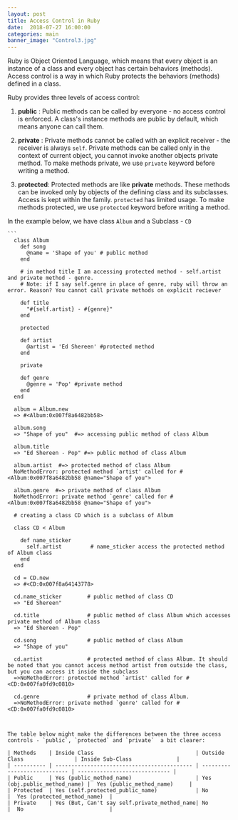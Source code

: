 ```yaml
---
layout: post
title: Access Control in Ruby
date:  2018-07-27 16:00:00
categories: main
banner_image: "Control3.jpg"
---
```

Ruby is Object Oriented Language, which means that every object is an instance of a class and every object has certain behaviors (methods). Access control is a way in which Ruby protects the behaviors (methods) defined in a class.

Ruby provides three levels of access control:

  1. __public__ : Public methods can be called by everyone - no access control is enforced. A class's instance methods are public by default, which means anyone can call them.

  2. __private__ : Private methods cannot be called with an explicit receiver - the receiver is always `self`. Private methods can be called only in the context of current object, you cannot invoke another objects private method. To make methods private, we use `private` keyword before writing a method.

  3. __protected__: Protected methods are like __private__ methods. These methods can be invoked only by objects of the defining class and its subclasses. Access is kept within the family. `protected` has limited usage. To make methods protected, we use `protected` keyword before writing a method.
  
  In the example below, we have  class `Album` and a Subclass - `CD`
  
    ```
      class Album
        def song
          @name = 'Shape of you' # public method
        end
          
        # in method title I am accessing protected method - self.artist and private method - genre.  
        # Note: if I say self.genre in place of genre, ruby will throw an error. Reason? You cannot call private methods on explicit reciever
        
        def title
          "#{self.artist} - #{genre}"  
        end
          
        protected

        def artist
          @artist = 'Ed Shereen' #protected method
        end

        private

        def genre
          @genre = 'Pop' #private method
        end
      end
        
      album = Album.new
      => #<Album:0x007f8a6482bb58> 
        
      album.song
      => "Shape of you"  #=> accessing public method of class Album
        
      album.title
      => "Ed Shereen - Pop" #=> public method of class Album
        
      album.artist  #=> protected method of class Album
      NoMethodError: protected method `artist' called for #<Album:0x007f8a6482bb58 @name="Shape of you">
        
      album.genre  #=> private method of class Album
      NoMethodError: private method `genre' called for #<Album:0x007f8a6482bb58 @name="Shape of you">
        
      # creating a class CD which is a subclass of Album
        
      class CD < Album
        
        def name_sticker   
          self.artist         # name_sticker access the protected method of Album class
        end
      end
        
      cd = CD.new
      => #<CD:0x007f8a64143778>
      
      cd.name_sticker        # public method of class CD
      => "Ed Shereen"
      
      cd.title               # public method of class Album which accesses private method of Album class
      => "Ed Shereen - Pop"
      
      cd.song                # public method of class Album
      => "Shape of you"
      
      cd.artist              # protected method of class Album. It should be noted that you cannot access method artist from outside the class, but you can access it inside the subclass
      =>NoMethodError: protected method `artist' called for #<CD:0x007fa0fd9c0810>
      
      cd.genre               # private method of class Album.
      =>NoMethodError: private method `genre' called for #<CD:0x007fa0fd9c0810>
        
  ```

 
 The table below might make the differences between the three access controls - `public`, `protected` and `private`  a bit clearer:

 | Methods    | Inside Class                                | Outside Class                | Inside Sub-Class              |
 | ---------- | ------------------------------------------- | ---------------------------- | ----------------------------- |
 | Public     | Yes (public_method_name)                    | Yes (obj.public_method_name) |  Yes (public_method_name)     |
 | Protected  | Yes (self.protected_public_name)            | No                           |  Yes (protected_method_name)  |
 | Private    | Yes (But, Can't say self.private_method_name| No                           |  No                           |
